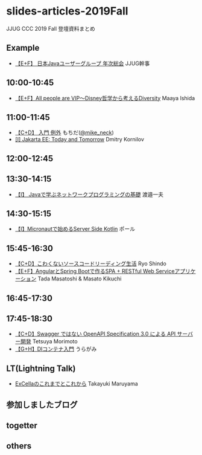 # slides-articles-2019Fall
JJUG CCC 2019 Fall 登壇資料まとめ

## Example
- [【E+F】 日本Javaユーザーグループ 年次総会](https://ここにスライドURLを入れてね) JJUG幹事

## 10:00-10:45
- [【E+F】All people are VIP～Disney哲学から考えるDiversity](https://bit.ly/ccc-e1/maaya) Maaya Ishida

## 11:00-11:45
- [【C+D】 入門 例外](https://github.com/mike-neck/practical-exception) もちだ([@mike_neck](https://twitter.com/mike_neck))
- [ [I] Jakarta EE: Today and Tomorrow](https://www.slideshare.net/DmitryKornilov/jakarta-ee-today-and-tomorrow) Dmitry Kornilov

## 12:00-12:45



## 13:30-14:15
- [【I】 Javaで学ぶネットワークプログラミングの基礎](https://www.slideshare.net/navekazu/java-197255180) 渡邉一夫



## 14:30-15:15

- [【I】Micronautで始めるServer Side Kotlin](https://speakerdeck.com/bulbulpaul/micronaut-deshi-meru-server-side-kotlin) ポール


## 15:45-16:30

- [【C+D】こわくないソースコードリーディング生活](https://speakerdeck.com/rshindo/jjug-ccc-2019-fall) Ryo Shindo
- [【E+F】AngularとSpring Bootで作るSPA + RESTful Web Serviceアプリケーション](https://www.slideshare.net/ssuser070fa9/angularspring-bootspa-restful-web-service) Tada Masatoshi & Masato Kikuchi


## 16:45-17:30



## 17:45-18:30

- [【C+D】Swagger ではない OpenAPI Specification 3.0 による API サーバー開発](https://www.slideshare.net/techblogyahoo/swagger-openapi-specification-30-api) Tetsuya Morimoto
- [【G+H】DIコンテナ入門](https://backpaper0.github.io/ghosts/dicontainer/) うらがみ


## 



## LT(Lightning Talk)

- [ExCellaのこれまでとこれから](https://speakerdeck.com/maruta/about-excella-jjug-ccc-2019-fall) Takayuki Maruyama


## 参加しましたブログ




## togetter



## others

